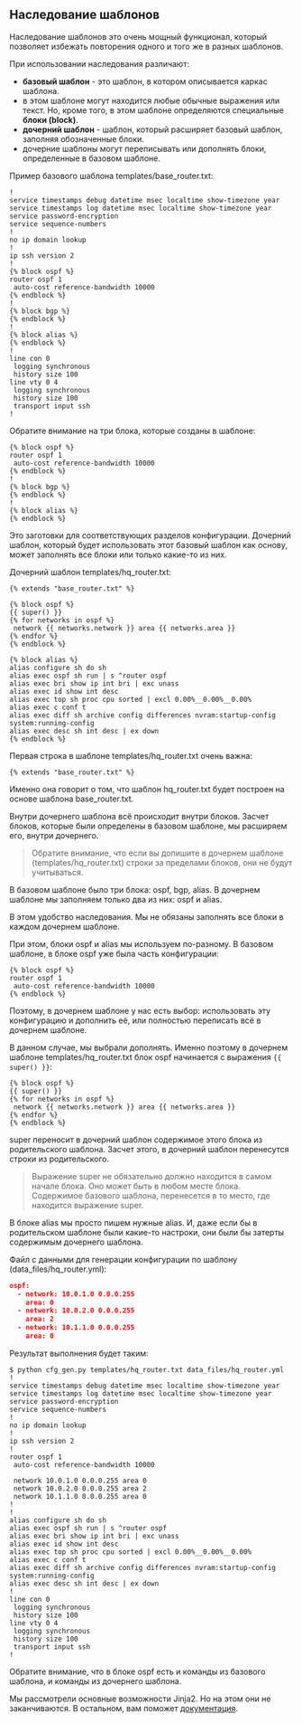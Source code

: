 ## Наследование шаблонов

Наследование шаблонов это очень мощный функционал, который позволяет избежать повторения одного и того же в разных шаблонов.

При использовании наследования различают:
* __базовый шаблон__ - это шаблон, в котором описывается каркас шаблона.
 * в этом шаблоне могут находится любые обычные выражения или текст. Но, кроме того, в этом шаблоне определяются специальные __блоки (block)__. 
* __дочерний шаблон__ - шаблон, который расширяет базовый шаблон, заполняя обозначенные блоки.
 * дочерние шаблоны могут переписывать или дополнять блоки, определенные в базовом шаблоне.


Пример базового шаблона templates/base_router.txt:
```
!
service timestamps debug datetime msec localtime show-timezone year
service timestamps log datetime msec localtime show-timezone year
service password-encryption
service sequence-numbers
!
no ip domain lookup
!
ip ssh version 2
!
{% block ospf %}
router ospf 1
 auto-cost reference-bandwidth 10000
{% endblock %}
!
{% block bgp %}
{% endblock %}
!
{% block alias %}
{% endblock %}
!
line con 0
 logging synchronous
 history size 100
line vty 0 4
 logging synchronous
 history size 100
 transport input ssh
!
```

Обратите внимание на три блока, которые созданы в шаблоне:
```
{% block ospf %}
router ospf 1
 auto-cost reference-bandwidth 10000
{% endblock %}
!
{% block bgp %}
{% endblock %}
!
{% block alias %}
{% endblock %}
```

Это заготовки для соответствующих разделов конфигурации.
Дочерний шаблон, который будет использовать этот базовый шаблон как основу, может заполнять все блоки или только какие-то из них.


Дочерний шаблон templates/hq_router.txt:
```
{% extends "base_router.txt" %}

{% block ospf %}
{{ super() }}
{% for networks in ospf %}
 network {{ networks.network }} area {{ networks.area }}
{% endfor %}
{% endblock %}

{% block alias %}
alias configure sh do sh
alias exec ospf sh run | s ^router ospf
alias exec bri show ip int bri | exc unass
alias exec id show int desc
alias exec top sh proc cpu sorted | excl 0.00%__0.00%__0.00%
alias exec c conf t
alias exec diff sh archive config differences nvram:startup-config system:running-config
alias exec desc sh int desc | ex down
{% endblock %}
```

Первая строка в шаблоне templates/hq_router.txt очень важна:
```
{% extends "base_router.txt" %}
```

Именно она говорит о том, что шаблон hq_router.txt будет построен на основе шаблона base_router.txt.

Внутри дочернего шаблона всё происходит внутри блоков.
Засчет блоков, которые были определены в базовом шаблоне, мы расширяем его, внутри дочернего.

> Обратите внимание, что если вы допишите в дочернем шаблоне (templates/hq_router.txt) строки за пределами блоков, они не будут учитываться.

В базовом шаблоне было три блока: ospf, bgp, alias.
В дочернем шаблоне мы заполняем только два из них: ospf и alias.

В этом удобство наследования. Мы не обязаны заполнять все блоки в каждом дочернем шаблоне.

При этом, блоки ospf и alias мы используем по-разному.
В базовом шаблоне, в блоке ospf уже была часть конфигурации:
```
{% block ospf %}
router ospf 1
 auto-cost reference-bandwidth 10000
{% endblock %}
```

Поэтому, в дочернем шаблоне у нас есть выбор: использовать эту конфигурацию и дополнить её, или полностью переписать всё в дочернем шаблоне.

В данном случае, мы выбрали дополнять.
Именно поэтому в дочернем шаблоне templates/hq_router.txt блок ospf начинается с выражения ```{{ super() }}```:
```
{% block ospf %}
{{ super() }}
{% for networks in ospf %}
 network {{ networks.network }} area {{ networks.area }}
{% endfor %}
{% endblock %}
```

super переносит в дочерний шаблон содержимое этого блока из родительского шаблона.
Засчет этого, в дочерний шаблон перенесутся строки из родительского.

> Выражение super не обязательно должно находится в самом начале блока. Оно может быть в любом месте блока. Содержимое базового шаблона, перенесется в то место, где находится выражение super.

В блоке alias мы просто пишем нужные alias.
И, даже если бы в родительском шаблоне были какие-то настроки, они были бы затерты содержимым дочернего шаблона.

Файл с данными для генерации конфигурации по шаблону (data_files/hq_router.yml):
```json
ospf:
  - network: 10.0.1.0 0.0.0.255
    area: 0
  - network: 10.0.2.0 0.0.0.255
    area: 2
  - network: 10.1.1.0 0.0.0.255
    area: 0
```

Результат выполнения будет таким:
```
$ python cfg_gen.py templates/hq_router.txt data_files/hq_router.yml
!
service timestamps debug datetime msec localtime show-timezone year
service timestamps log datetime msec localtime show-timezone year
service password-encryption
service sequence-numbers
!
no ip domain lookup
!
ip ssh version 2
!
router ospf 1
 auto-cost reference-bandwidth 10000

 network 10.0.1.0 0.0.0.255 area 0
 network 10.0.2.0 0.0.0.255 area 2
 network 10.1.1.0 0.0.0.255 area 0
!
!
alias configure sh do sh
alias exec ospf sh run | s ^router ospf
alias exec bri show ip int bri | exc unass
alias exec id show int desc
alias exec top sh proc cpu sorted | excl 0.00%__0.00%__0.00%
alias exec c conf t
alias exec diff sh archive config differences nvram:startup-config system:running-config
alias exec desc sh int desc | ex down
!
line con 0
 logging synchronous
 history size 100
line vty 0 4
 logging synchronous
 history size 100
 transport input ssh
!
```

Обратите внимание, что в блоке ospf есть и команды из базового шаблона, и команды из дочернего шаблона.

Мы рассмотрели основные возможности Jinja2.
Но на этом они не заканчиваются.
В остальном, вам поможет [документация](http://jinja.pocoo.org/docs/dev/).

